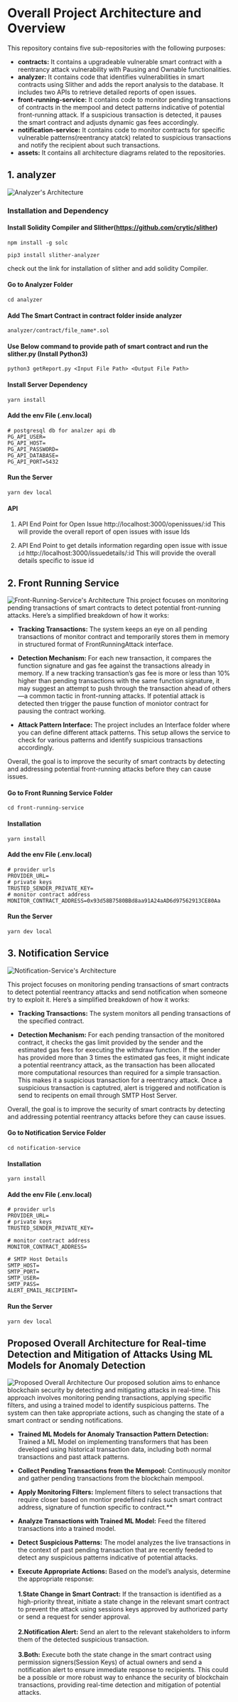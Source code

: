 # Overall Project Architecture and Overview

This repository contains five sub-repositories with the following purposes:

- **contracts:** It contains a upgradeable vulnerable smart contract with a reentrancy attack vulnerability with Pausing and Ownable functionalities.
- **analyzer:** It contains code that identifies vulnerabilities in smart contracts using Slither and adds the report analysis to the database. It includes two APIs to retrieve detailed reports of open issues.
- **front-running-service:** It contains code to monitor pending transactions of contracts in the mempool and detect patterns indicative of potential front-running attack. If a suspicious transaction is detected, it pauses the smart contract and adjusts dynamic gas fees accordingly.
- **notification-service:** It contains code to monitor contracts for specific vulnerable patterns(reentrancy atatck) related to suspicious transactions and notify the recipient about such transactions.
- **assets:** It contains all architecture diagrams related to the repositories.

## 1. analyzer
![Analyzer's Architecture](/assets/analyzer.png)
### Installation and Dependency
#### Install Solidity Compiler and Slither(https://github.com/crytic/slither) 
```
npm install -g solc
```
```
pip3 install slither-analyzer
```
check out the link for installation of slither and add solidity Compiler.
#### Go to Analyzer Folder
```
cd analyzer
```
#### Add The Smart Contract in contract folder inside analyzer
```
analyzer/contract/file_name*.sol
```
#### Use Below command to provide path of smart contract and run the slither.py (Install Python3)
```
python3 getReport.py <Input File Path> <Output File Path>  
```
#### Install Server Dependency
```
yarn install
```
#### Add the env File (.env.local)
```
# postgresql db for analzer api db
PG_API_USER=
PG_API_HOST=
PG_API_PASSWORD=
PG_API_DATABASE=
PG_API_PORT=5432
```
#### Run the Server 
```
yarn dev local
```
#### API 
1. API End Point for Open Issue
http://localhost:3000/openissues/:id
This will provide the overall report of open issues with issue Ids

2. API End Point to get details information regarding open issue with issue `id`
http://localhost:3000/issuedetails/:id
This will provide the overall details specific to issue id


## 2. Front Running Service 
![Front-Running-Service's Architecture](/assets/front-running-service.png)
This project focuses on monitoring pending transactions of smart contracts to detect potential front-running attacks. Here’s a simplified breakdown of how it works:

- **Tracking Transactions:** The system keeps an eye on all pending transactions of monitor contract and temporarily stores them in memory in structured format of FrontRunningAttack interface.

- **Detection Mechanism:** For each new transaction, it compares the function signature and gas fee against the transactions already in memory. If a new tracking transaction’s gas fee is more or less than 10% higher than pending transactions with the same function signature, it may suggest an attempt to push through the transaction ahead of others—a common tactic in front-running attacks. If potential attack is detected then trigger the pause function of moniotor contract for pausing the contract working.

- **Attack Pattern Interface:** The project includes an Interface folder where you can define different attack patterns. This setup allows the service to check for various patterns and identify suspicious transactions accordingly.

Overall, the goal is to improve the security of smart contracts by detecting and addressing potential front-running attacks before they can cause issues.
#### Go to Front Running Service Folder
```
cd front-running-service
```
#### Installation
```
yarn install
```
#### Add the env File (.env.local)
```
# provider urls
PROVIDER_URL=
# private keys
TRUSTED_SENDER_PRIVATE_KEY=
# monitor contract address
MONITOR_CONTRACT_ADDRESS=0x93d58B7580BBd8aa91A24aAD6d97562913CE80Aa
```
#### Run the Server 
```
yarn dev local
```

## 3. Notification Service 
![Notification-Service's Architecture](/assets/notification-service.png)

This project focuses on monitoring pending transactions of smart contracts to detect potential reentrancy attacks and send notification when someone try to exploit it. Here’s a simplified breakdown of how it works:

- **Tracking Transactions:** The system monitors all pending transactions of the specified contract.

- **Detection Mechanism:** For each pending transaction of the monitored contract, it checks the gas limit provided by the sender and the estimated gas fees for executing the withdraw function. If the sender has provided more than 3 times the estimated gas fees, it might indicate a potential reentrancy attack, as the transaction has been allocated more computational resources than required for a simple transaction. This makes it a suspicious transaction for a reentrancy attack. Once a suspicious transaction is captutred, alert is triggered and notification is send to recipents on email through SMTP Host Server.

Overall, the goal is to improve the security of smart contracts by detecting and addressing potential reentrancy attacks before they can cause issues.

#### Go to Notification Service Folder
```
cd notification-service
```
#### Installation
```
yarn install
```
#### Add the env File (.env.local)
```
# provider urls
PROVIDER_URL=
# private keys
TRUSTED_SENDER_PRIVATE_KEY=

# monitor contract address
MONITOR_CONTRACT_ADDRESS=

# SMTP Host Details 
SMTP_HOST=
SMTP_PORT=
SMTP_USER=
SMTP_PASS=
ALERT_EMAIL_RECIPIENT=

```
#### Run the Server 
```
yarn dev local
```

## Proposed Overall Architecture for Real-time Detection and Mitigation of Attacks Using ML Models for Anomaly Detection 
![Proposed Overall Architecture](/assets/proposed-overall-architecture-using-ml.png)
Our proposed solution aims to enhance blockchain security by detecting and mitigating attacks in real-time. This approach involves monitoring pending transactions, applying specific filters, and using a trained model to identify suspicious patterns. The system can then take appropriate actions, such as changing the state of a smart contract or sending notifications.
- **Trained ML Models for Anomaly Transaction Pattern Detection:** Trained a ML Model on implementing transformers that has been developed using historical transaction data, including both normal transactions and past attack patterns.
- **Collect Pending Transactions from the Mempool:** Continuously monitor and gather pending transactions from the blockchain mempool.
- **Apply Monitoring Filters:** Implement filters to select transactions that require closer based on montior predefined rules such smart contract address, signature of function specific to contract.**
- **Analyze Transactions with Trained ML Model:** Feed the filtered transactions into a trained model.

- **Detect Suspicious Patterns:**
The model analyzes the live transactions in the context of past pending transaction that are recently feeded to detect any suspicious patterns indicative of potential attacks.
- **Execute Appropriate Actions:**
Based on the model’s analysis, determine the appropriate response:<br> <br>
**1.State Change in Smart Contract:**
If the transaction is identified as a high-priority threat, initiate a state change in the relevant smart contract to prevent the attack using sessions keys approved by authorized party or send a request for sender approval.<br><br>
**2.Notification Alert:**
Send an alert to the relevant stakeholders to inform them of the detected suspicious transaction.<br><br>
**3.Both:**
Execute both the state change in the smart contract using permission signers(Session Keys) of actual owners and send a notification alert to ensure immediate response to recipients.
This could be a possible or more robust way to enhance the security of blockchain transactions, providing real-time detection and mitigation of potential attacks.
